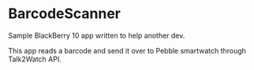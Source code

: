 BarcodeScanner	
======

Sample BlackBerry 10 app written to help another dev.

This app reads a barcode and send it over to Pebble smartwatch through Talk2Watch API.